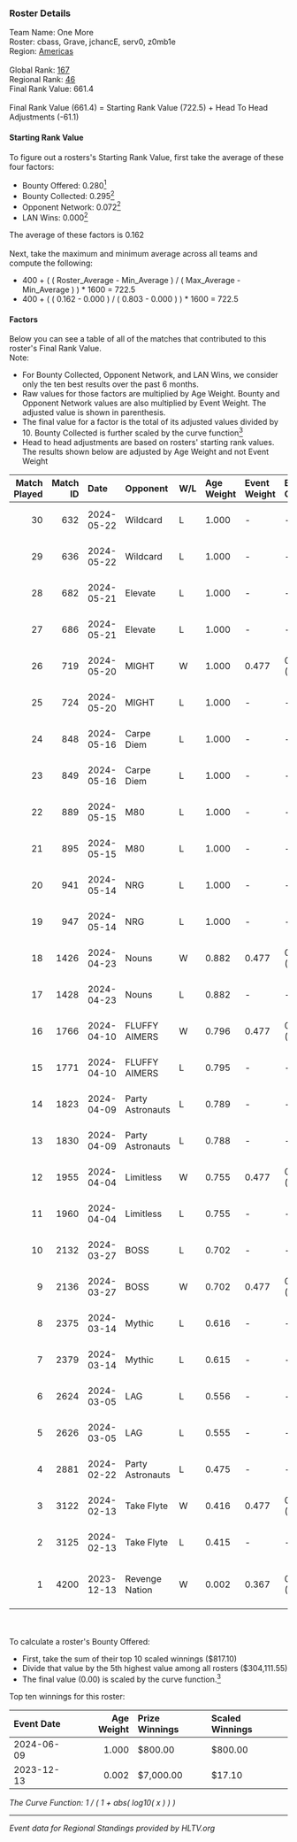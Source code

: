### Roster Details<br />
Team Name: One More<br />
Roster: cbass, Grave, jchancE, serv0, z0mb1e<br />
Region: [Americas]( ../standings_americas.md)<br />
<br />
Global Rank: [167](../standings_global.md)<br />
Regional Rank: [46]( ../standings_americas.md)<br />
Final Rank Value:  661.4<br />
<br />
Final Rank Value (661.4) = Starting Rank Value (722.5) + Head To Head Adjustments (-61.1)<br />

#### Starting Rank Value<br />
To figure out a rosters's Starting Rank Value, first take the average of these four factors:<br />
- Bounty Offered: 0.280[<sup>1</sup>](#table2)
- Bounty Collected: 0.295[<sup>2</sup>](#table1)
- Opponent Network: 0.072[<sup>2</sup>](#table1)
- LAN Wins: 0.000[<sup>2</sup>](#table1)

The average of these factors is 0.162<br />
<br />
Next, take the maximum and minimum average across all teams and compute the following:<br />
- 400 + ( ( Roster_Average - Min_Average ) / ( Max_Average - Min_Average ) ) * 1600 = 722.5
- 400 + ( ( 0.162 - 0.000 ) / ( 0.803 - 0.000 ) ) * 1600 = 722.5


#### Factors<br />
Below you can see a table of all of the matches that contributed to this roster's Final Rank Value.<br />
Note:<br />

- For Bounty Collected, Opponent Network, and LAN Wins, we consider only the ten best results over the past 6 months.
- Raw values for those factors are multiplied by Age Weight. Bounty and Opponent Network values are also multiplied by Event Weight. The adjusted value is shown in parenthesis.
- The final value for a factor is the total of its adjusted values divided by 10. Bounty Collected is further scaled by the curve function[<sup>3</sup>](#curveFunction)
- Head to head adjustments are based on rosters' starting rank values. The results shown below are adjusted by Age Weight and not Event Weight
<span id="table1"></span><br />


| Match Played | Match ID | Date       | Opponent         | W/L | Age Weight | Event Weight | Bounty Collected | Opponent Network | LAN Wins  | H2H Adj. | Roster                                      |
| -: | -: | :- | :- | :- | :- | :- | :- | :- | :- | -: | :- |
|           30 |      632 | 2024-05-22 | Wildcard         | L   | 1.000      | -            | -                | -                | -         |    -3.85 | cbass, Grave, jchancE, serv0, z0mb1e        |
|           29 |      636 | 2024-05-22 | Wildcard         | L   | 1.000      | -            | -                | -                | -         |    -4.00 | cbass, Grave, jchancE, serv0, z0mb1e        |
|           28 |      682 | 2024-05-21 | Elevate          | L   | 1.000      | -            | -                | -                | -         |    -5.01 | cbass, Champ, jchancE, serv0, z0mb1e        |
|           27 |      686 | 2024-05-21 | Elevate          | L   | 1.000      | -            | -                | -                | -         |    -5.26 | cbass, Champ, jchancE, serv0, z0mb1e        |
|           26 |      719 | 2024-05-20 | MIGHT            | W   | 1.000      | 0.477        | 0.000 (0.000)    | 0.133 (0.063)    | 0 (0.000) |    11.35 | cbass, Grave, jchancE, serv0, z0mb1e        |
|           25 |      724 | 2024-05-20 | MIGHT            | L   | 1.000      | -            | -                | -                | -         |   -20.54 | cbass, Grave, jchancE, serv0, z0mb1e        |
|           24 |      848 | 2024-05-16 | Carpe Diem       | L   | 1.000      | -            | -                | -                | -         |   -10.74 | cbass, Grave, jchancE, serv0, z0mb1e        |
|           23 |      849 | 2024-05-16 | Carpe Diem       | L   | 1.000      | -            | -                | -                | -         |   -11.65 | cbass, Grave, jchancE, serv0, z0mb1e        |
|           22 |      889 | 2024-05-15 | M80              | L   | 1.000      | -            | -                | -                | -         |    -1.28 | cbass, Grave, jchancE, serv0, z0mb1e        |
|           21 |      895 | 2024-05-15 | M80              | L   | 1.000      | -            | -                | -                | -         |    -1.30 | cbass, Grave, jchancE, serv0, z0mb1e        |
|           20 |      941 | 2024-05-14 | NRG              | L   | 1.000      | -            | -                | -                | -         |    -5.79 | cbass, Grave, jchancE, serv0, z0mb1e        |
|           19 |      947 | 2024-05-14 | NRG              | L   | 1.000      | -            | -                | -                | -         |    -6.11 | cbass, Grave, jchancE, serv0, z0mb1e        |
|           18 |     1426 | 2024-04-23 | Nouns            | W   | 0.882      | 0.477        | 0.064 (0.027)    | 0.567 (0.238)    | 0 (0.000) |    23.26 | cbass, Grave, jchancE, serv0, z0mb1e        |
|           17 |     1428 | 2024-04-23 | Nouns            | L   | 0.882      | -            | -                | -                | -         |    -4.21 | cbass, Grave, jchancE, serv0, z0mb1e        |
|           16 |     1766 | 2024-04-10 | FLUFFY AIMERS    | W   | 0.796      | 0.477        | 0.016 (0.006)    | 0.354 (0.134)    | 0 (0.000) |    16.76 | cbass, Grave, jchancE, serv0, z0mb1e        |
|           15 |     1771 | 2024-04-10 | FLUFFY AIMERS    | L   | 0.795      | -            | -                | -                | -         |    -8.19 | cbass, Grave, jchancE, serv0, z0mb1e        |
|           14 |     1823 | 2024-04-09 | Party Astronauts | L   | 0.789      | -            | -                | -                | -         |    -3.99 | cbass, Grave, jchancE, serv0, z0mb1e        |
|           13 |     1830 | 2024-04-09 | Party Astronauts | L   | 0.788      | -            | -                | -                | -         |    -4.14 | cbass, Grave, jchancE, serv0, z0mb1e        |
|           12 |     1955 | 2024-04-04 | Limitless        | W   | 0.755      | 0.477        | 0.001 (0.000)    | 0.219 (0.079)    | 0 (0.000) |    11.33 | cbass, Grave, jchancE, serv0, z0mb1e        |
|           11 |     1960 | 2024-04-04 | Limitless        | L   | 0.755      | -            | -                | -                | -         |   -12.70 | cbass, Grave, jchancE, serv0, z0mb1e        |
|           10 |     2132 | 2024-03-27 | BOSS             | L   | 0.702      | -            | -                | -                | -         |    -7.73 | cbass, Grave, jchancE, serv0, z0mb1e        |
|            9 |     2136 | 2024-03-27 | BOSS             | W   | 0.702      | 0.477        | 0.018 (0.006)    | 0.407 (0.136)    | 0 (0.000) |    14.77 | cbass, Grave, jchancE, serv0, z0mb1e        |
|            8 |     2375 | 2024-03-14 | Mythic           | L   | 0.616      | -            | -                | -                | -         |    -6.13 | cbass, Grave, jchancE, serv0, z0mb1e        |
|            7 |     2379 | 2024-03-14 | Mythic           | L   | 0.615      | -            | -                | -                | -         |    -6.43 | cbass, Grave, jchancE, serv0, z0mb1e        |
|            6 |     2624 | 2024-03-05 | LAG              | L   | 0.556      | -            | -                | -                | -         |    -4.44 | cbass, Grave, jchancE, serv0, z0mb1e        |
|            5 |     2626 | 2024-03-05 | LAG              | L   | 0.555      | -            | -                | -                | -         |    -4.61 | cbass, Grave, jchancE, serv0, z0mb1e        |
|            4 |     2881 | 2024-02-22 | Party Astronauts | L   | 0.475      | -            | -                | -                | -         |    -3.07 | cbass, Grave, jchancE, serv0, z0mb1e        |
|            3 |     3122 | 2024-02-13 | Take Flyte       | W   | 0.416      | 0.477        | 0.005 (0.001)    | 0.348 (0.069)    | 0 (0.000) |     7.87 | cbass, Grave, jchancE, serv0, z0mb1e        |
|            2 |     3125 | 2024-02-13 | Take Flyte       | L   | 0.415      | -            | -                | -                | -         |    -5.31 | cbass, Grave, jchancE, serv0, z0mb1e        |
|            1 |     4200 | 2023-12-13 | Revenge Nation   | W   | 0.002      | 0.367        | 0.016 (0.000)    | 0.050 (0.000)    | 0 (0.000) |     0.04 | HorizoN, NIGHT666LADE, Rulik, S0ph3R, TABEN |

<br />
<span id="table2"></span><br />
To calculate a roster's Bounty Offered:<br />

- First, take the sum of their top 10 scaled winnings ($817.10)
- Divide that value by the 5th highest value among all rosters ($304,111.55)
- The final value (0.00) is scaled by the curve function.[<sup>3</sup>](#curveFunction)

Top ten winnings for this roster:<br />

| Event Date | Age Weight | Prize Winnings | Scaled Winnings |
| :- | -: | :- | :- |
| 2024-06-09 |      1.000 | $800.00        | $800.00         |
| 2023-12-13 |      0.002 | $7,000.00      | $17.10          |


<span id="curveFunction"></span>_The Curve Function: 1 / ( 1 + abs( log10( x ) ) )_<br />

---
_Event data for Regional Standings provided by HLTV.org_<br />
